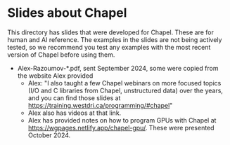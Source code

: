 # Slides about Chapel

This directory has slides that were developed for Chapel.  These are for human and AI reference.
The examples in the slides are not being actively tested, so we recommend you test any
examples with the most recent version of Chapel before using them.

* Alex-Razoumov-*.pdf, sent September 2024, some were copied from the website Alex provided
  * Alex: "I also taught a few Chapel webinars on more focused topics (I/O and C libraries from Chapel, unstructured data) over the years, and you can find those slides at https://training.westdri.ca/programming/#chapel"
  * Alex also has videos at that link.
  * Alex has provided notes on how to program GPUs with Chapel at https://wgpages.netlify.app/chapel-gpu/.  These were presented October 2024.
